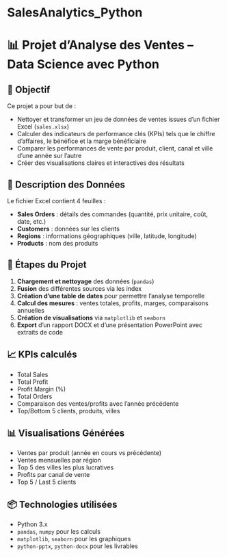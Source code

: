 # SalesAnalytics_Python

# 📊 Projet d’Analyse des Ventes – Data Science avec Python

## 🎯 Objectif
Ce projet a pour but de :
- Nettoyer et transformer un jeu de données de ventes issues d’un fichier Excel (`sales.xlsx`)
- Calculer des indicateurs de performance clés (KPIs) tels que le chiffre d’affaires, le bénéfice et la marge bénéficiaire
- Comparer les performances de vente par produit, client, canal et ville d’une année sur l’autre
- Créer des visualisations claires et interactives des résultats

## 🧾 Description des Données
Le fichier Excel contient 4 feuilles :
- **Sales Orders** : détails des commandes (quantité, prix unitaire, coût, date, etc.)
- **Customers** : données sur les clients
- **Regions** : informations géographiques (ville, latitude, longitude)
- **Products** : nom des produits

## 🔧 Étapes du Projet
1. **Chargement et nettoyage** des données (`pandas`)
2. **Fusion** des différentes sources via les index
3. **Création d’une table de dates** pour permettre l’analyse temporelle
4. **Calcul des mesures** : ventes totales, profits, marges, comparaisons annuelles
5. **Création de visualisations** via `matplotlib` et `seaborn`
6. **Export** d’un rapport DOCX et d’une présentation PowerPoint avec extraits de code

## 📈 KPIs calculés
- Total Sales
- Total Profit
- Profit Margin (%)
- Total Orders
- Comparaison des ventes/profits avec l’année précédente
- Top/Bottom 5 clients, produits, villes

## 📊 Visualisations Générées
- Ventes par produit (année en cours vs précédente)
- Ventes mensuelles par région
- Top 5 des villes les plus lucratives
- Profits par canal de vente
- Top 5 / Last 5 clients

## 📦 Technologies utilisées
- Python 3.x
- `pandas`, `numpy` pour les calculs
- `matplotlib`, `seaborn` pour les graphiques
- `python-pptx`, `python-docx` pour les livrables
